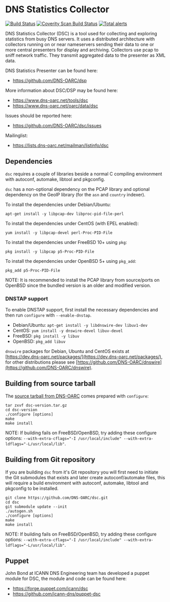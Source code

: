 # DNS Statistics Collector

[![Build Status](https://travis-ci.org/DNS-OARC/dsc.svg?branch=develop)](https://travis-ci.org/DNS-OARC/dsc) [![Coverity Scan Build Status](https://scan.coverity.com/projects/8773/badge.svg)](https://scan.coverity.com/projects/dns-oarc-dsc) [![Total alerts](https://img.shields.io/lgtm/alerts/g/DNS-OARC/dsc.svg?logo=lgtm&logoWidth=18)](https://lgtm.com/projects/g/DNS-OARC/dsc/alerts/)

DNS Statistics Collector (DSC) is a tool used for collecting and exploring
statistics from busy DNS servers.  It uses a distributed architecture with
collectors running on or near nameservers sending their data to one or more
central presenters for display and archiving.  Collectors use pcap to sniff
network traffic.  They transmit aggregated data to the presenter as XML data.

DNS Statistics Presenter can be found here:
- https://github.com/DNS-OARC/dsp

More information about DSC/DSP may be found here:
- https://www.dns-oarc.net/tools/dsc
- https://www.dns-oarc.net/oarc/data/dsc

Issues should be reported here:
- https://github.com/DNS-OARC/dsc/issues

Mailinglist:
- https://lists.dns-oarc.net/mailman/listinfo/dsc

## Dependencies

`dsc` requires a couple of libraries beside a normal C compiling
environment with autoconf, automake, libtool and pkgconfig.

`dsc` has a non-optional dependency on the PCAP library and optional
dependency on the GeoIP library (for the `asn` and `country` indexer).

To install the dependencies under Debian/Ubuntu:
```
apt-get install -y libpcap-dev libproc-pid-file-perl
```

To install the dependencies under CentOS (with EPEL enabled):
```
yum install -y libpcap-devel perl-Proc-PID-File
```

To install the dependencies under FreeBSD 10+ using `pkg`:
```
pkg install -y libpcap p5-Proc-PID-File
```

To install the dependencies under OpenBSD 5+ using `pkg_add`:
```
pkg_add p5-Proc-PID-File
```

NOTE: It is recommended to install the PCAP library from source/ports on
OpenBSD since the bundled version is an older and modified version.

### DNSTAP support

To enable DNSTAP support, first install the necessary dependencies and
then run `configure` with `--enable-dnstap`.

- Debian/Ubuntu: `apt-get install -y libdnswire-dev libuv1-dev`
- CentOS: `yum install -y dnswire-devel libuv-devel`
- FreeBSD: `pkg install -y libuv`
- OpenBSD: `pkg_add libuv`

`dnswire` packages for Debian, Ubuntu and CentOS exists at
[https://dev.dns-oarc.net/packages/](https://dev.dns-oarc.net/packages/),
for other distributions please see
[https://github.com/DNS-OARC/dnswire](https://github.com/DNS-OARC/dnswire).

## Building from source tarball

The [source tarball from DNS-OARC](https://www.dns-oarc.net/dsc/download)
comes prepared with `configure`:

```
tar zxvf dsc-version.tar.gz
cd dsc-version
./configure [options]
make
make install
```

NOTE: If building fails on FreeBSD/OpenBSD, try adding these configure
options: `--with-extra-cflags="-I /usr/local/include" --with-extra-ldflags="-L/usr/local/lib"`.

## Building from Git repository

If you are building `dsc` from it's Git repository you will first need
to initiate the Git submodules that exists and later create autoconf/automake
files, this will require a build environment with autoconf, automake, libtool
and pkgconfig to be installed.

```
git clone https://github.com/DNS-OARC/dsc.git
cd dsc
git submodule update --init
./autogen.sh
./configure [options]
make
make install
```

NOTE: If building fails on FreeBSD/OpenBSD, try adding these configure
options: `--with-extra-cflags="-I /usr/local/include" --with-extra-ldflags="-L/usr/local/lib"`.

## Puppet

John Bond at ICANN DNS Engineering team has developed a puppet module for DSC,
the module and code can be found here:
- https://forge.puppet.com/icann/dsc
- https://github.com/icann-dns/puppet-dsc
